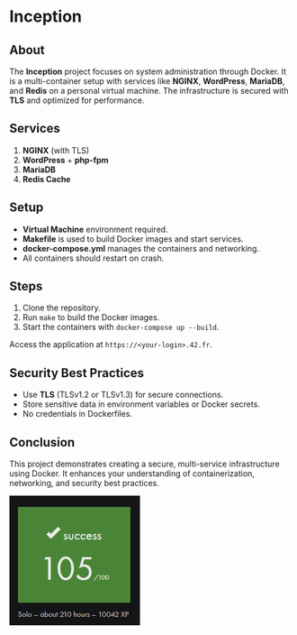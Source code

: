# Inception

## About

The **Inception** project focuses on system administration through Docker. It is a multi-container setup with services like **NGINX**, **WordPress**, **MariaDB**, and **Redis** on a personal virtual machine. The infrastructure is secured with **TLS** and optimized for performance.

## Services

1. **NGINX** (with TLS)
2. **WordPress** + **php-fpm**
3. **MariaDB**
4. **Redis Cache**

## Setup

- **Virtual Machine** environment required.
- **Makefile** is used to build Docker images and start services.
- **docker-compose.yml** manages the containers and networking.
- All containers should restart on crash.

## Steps

1. Clone the repository.
2. Run `make` to build the Docker images.
3. Start the containers with `docker-compose up --build`.

Access the application at `https://<your-login>.42.fr`.

## Security Best Practices

- Use **TLS** (TLSv1.2 or TLSv1.3) for secure connections.
- Store sensitive data in environment variables or Docker secrets.
- No credentials in Dockerfiles.

## Conclusion

This project demonstrates creating a secure, multi-service infrastructure using Docker. It enhances your understanding of containerization, networking, and security best practices.


 

![inception grade 105/100](https://github.com/Cheltonne/Cheltonne/blob/main/inception%20grade.png?raw=true)
